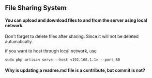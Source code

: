 ## File Sharing System

#### You can upload and download files to and from the server using local network.

<p>Don't forget to delete files after sharing. Since it will not be deleted automatically.</p>

if you want to host through local network, use

```
sudo php artisan serve --host <192.168.1.1> --port 80
```

<h4>Why is updating a readme.md file is a contribute, but commit is not?</h4>
